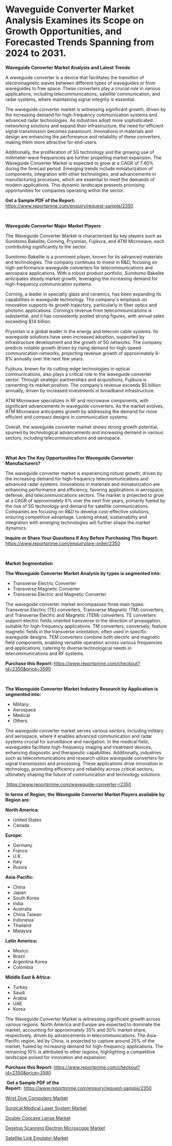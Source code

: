 <p><h1>Waveguide Converter Market Analysis Examines its Scope on Growth Opportunities, and Forecasted Trends Spanning from 2024 to 2031.</h1></p><p><strong>Waveguide Converter Market Analysis and Latest Trends</strong></p>
<p><p>A waveguide converter is a device that facilitates the transition of electromagnetic waves between different types of waveguides or from waveguides to free space. These converters play a crucial role in various applications, including telecommunications, satellite communication, and radar systems, where maintaining signal integrity is essential. </p><p>The waveguide converter market is witnessing significant growth, driven by the increasing demand for high-frequency communication systems and advanced radar technologies. As industries adopt more sophisticated networking solutions and expand their infrastructure, the need for efficient signal transmission becomes paramount. Innovations in materials and design are enhancing the performance and reliability of these converters, making them more attractive for end-users.</p><p>Additionally, the proliferation of 5G technology and the growing use of millimeter-wave frequencies are further propelling market expansion. The Waveguide Converter Market is expected to grow at a CAGR of 7.40% during the forecast period. Emerging trends include miniaturization of components, integration with other technologies, and advancements in manufacturing processes, which are essential to meet the demands of modern applications. This dynamic landscape presents promising opportunities for companies operating within the sector.</p></p>
<p><strong>Get a Sample PDF of the Report:&nbsp;</strong> <a href="https://www.reportprime.com/enquiry/request-sample/2350">https://www.reportprime.com/enquiry/request-sample/2350</a></p>
<p>&nbsp;</p>
<p><strong>Waveguide Converter Major Market Players</strong></p>
<p><p>The Waveguide Converter Market is characterized by key players such as Sumitomo Bakelite, Corning, Prysmian, Fujikura, and ATM Microwave, each contributing significantly to the sector.</p><p>Sumitomo Bakelite is a prominent player, known for its advanced materials and technologies. The company continues to invest in R&D, focusing on high-performance waveguide converters for telecommunications and aerospace applications. With a robust product portfolio, Sumitomo Bakelite anticipates steady market growth, leveraging the increasing demand for high-frequency communication systems.</p><p>Corning, a leader in specialty glass and ceramics, has been expanding its capabilities in waveguide technology. The company's emphasis on innovation supports its growth trajectory, particularly in fiber optics and photonic applications. Corning’s revenue from telecommunications is substantial, and it has consistently posted strong figures, with annual sales exceeding $14 billion.</p><p>Prysmian is a global leader in the energy and telecom cable systems. Its waveguide solutions have seen increased adoption, supported by infrastructure development and the growth of 5G networks. The company predicts notable growth driven by rising demand for high-speed communication networks, projecting revenue growth of approximately 6-8% annually over the next few years.</p><p>Fujikura, known for its cutting-edge technologies in optical communications, also plays a critical role in the waveguide converter sector. Through strategic partnerships and acquisitions, Fujikura is cementing its market position. The company’s revenue exceeds $5 billion annually, driven by increased investments in broadband infrastructure.</p><p>ATM Microwave specializes in RF and microwave components, with significant advancements in waveguide converters. As the market evolves, ATM Microwave anticipates growth by addressing the demand for more efficient and compact designs in communication systems.</p><p>Overall, the waveguide converter market shows strong growth potential, spurred by technological advancements and increasing demand in various sectors, including telecommunications and aerospace.</p></p>
<p>&nbsp;</p>
<p><strong>What Are The Key Opportunities For Waveguide Converter Manufacturers?</strong></p>
<p><p>The waveguide converter market is experiencing robust growth, driven by the increasing demand for high-frequency telecommunications and advanced radar systems. Innovations in materials and miniaturization are enhancing performance and efficiency, favoring applications in aerospace, defense, and telecommunications sectors. The market is projected to grow at a CAGR of approximately 6% over the next five years, primarily fueled by the rise of 5G technology and demand for satellite communications. Companies are focusing on R&D to develop cost-effective solutions, ensuring competitive advantage. Looking ahead, sustainability and integration with emerging technologies will further shape the market dynamics.</p></p>
<p><strong>Inquire or Share Your Questions If Any Before Purchasing This Report:</strong> <a href="https://www.reportprime.com/enquiry/pre-order/2350">https://www.reportprime.com/enquiry/pre-order/2350</a></p>
<p>&nbsp;</p>
<p><strong>Market Segmentation</strong></p>
<p><strong>The Waveguide Converter Market Analysis by types is segmented into:</strong></p>
<p><ul><li>Transverse Electric Converter</li><li>Transverse Magnetic Converter</li><li>Transverse Electric and Magnetic Converter</li></ul></p>
<p><p>The waveguide converter market encompasses three main types: Transverse Electric (TE) converters, Transverse Magnetic (TM) converters, and Transverse Electric and Magnetic (TEM) converters. TE converters support electric fields oriented transverse to the direction of propagation, suitable for high-frequency applications. TM converters, conversely, feature magnetic fields in the transverse orientation, often used in specific waveguide designs. TEM converters combine both electric and magnetic field components, enabling versatile operation across various frequencies and applications, catering to diverse technological needs in telecommunications and RF systems.</p></p>
<p><strong>Purchase this Report:&nbsp;</strong><a href="https://www.reportprime.com/checkout?id=2350&price=3590">https://www.reportprime.com/checkout?id=2350&price=3590</a></p>
<p>&nbsp;</p>
<p><strong>The Waveguide Converter Market Industry Research by Application is segmented into:</strong></p>
<p><ul><li>Military</li><li>Aerospace</li><li>Medical</li><li>Others</li></ul></p>
<p><p>The waveguide converter market serves various sectors, including military and aerospace, where it enables advanced communication and radar systems crucial for surveillance and navigation. In the medical field, waveguides facilitate high-frequency imaging and treatment devices, enhancing diagnostic and therapeutic capabilities. Additionally, industries such as telecommunications and research utilize waveguide converters for signal transmission and processing. These applications drive innovation in technology, promoting efficiency and reliability across critical sectors, ultimately shaping the future of communication and technology solutions.</p></p>
<p><a href="https://www.reportprime.com/waveguide-converter-r2350">&nbsp;https://www.reportprime.com/waveguide-converter-r2350</a></p>
<p><strong>In terms of Region, the Waveguide Converter Market Players available by Region are:</strong></p>
<p>
    <p> <strong> North America: </strong>
        <ul>
            <li>United States</li>
            <li>Canada</li>
        </ul>
        </p> 
    <p> <strong> Europe: </strong>
        <ul>
            <li>Germany</li>
            <li>France</li>
            <li>U.K.</li>
            <li>Italy</li>
            <li>Russia</li>
        </ul>
        </p> 
    <p> <strong> Asia-Pacific: </strong>
        <ul>
            <li>China</li>
            <li>Japan</li>
            <li>South Korea</li>
            <li>India</li>
            <li>Australia</li>
            <li>China Taiwan</li>
            <li>Indonesia</li>
            <li>Thailand</li>
            <li>Malaysia</li>
        </ul>
        </p> 
    <p> <strong> Latin America: </strong>
        <ul>
            <li>Mexico</li>
            <li>Brazil</li>
            <li>Argentina Korea</li>
            <li>Colombia</li>
        </ul>
        </p> 
    <p> <strong> Middle East & Africa: </strong>
        <ul>
            <li>Turkey</li>
            <li>Saudi</li>
            <li>Arabia</li>
            <li>UAE</li>
            <li>Korea</li>
        </ul>
    </p>
    </p>
<p><p>The Waveguide Converter Market is witnessing significant growth across various regions. North America and Europe are expected to dominate the market, accounting for approximately 35% and 30% market share, respectively, driven by advancements in telecommunications. The Asia-Pacific region, led by China, is projected to capture around 25% of the market, fueled by increasing demand for high-frequency applications. The remaining 10% is attributed to other regions, highlighting a competitive landscape poised for innovation and expansion.</p></p>
<p><strong>Purchase this Report: </strong><a href="https://www.reportprime.com/checkout?id=2350&price=3590">https://www.reportprime.com/checkout?id=2350&price=3590</a></p>
<p>&nbsp;<strong>Get a Sample PDF of the Report:&nbsp;&nbsp;</strong><a href="https://www.reportprime.com/enquiry/request-sample/2350">https://www.reportprime.com/enquiry/request-sample/2350</a></p>
<p><strong></strong></p>
<p><p><a href="https://github.com/FlorianWolf90/Market-Research-Report-List-1/blob/main/wrist-dive-computers-market.md">Wrist Dive Computers Market</a></p><p><a href="https://issuu.com/reportprime-2/docs/surgical-medical-laser-system-marke_5325418f412d77">Surgical Medical Laser System Market</a></p><p><a href="https://www.linkedin.com/pulse/comprehensive-analysis-global-double-concave-lense-market-growth-16nsf?trackingId=FVkX1VPISEewEHZ%2BCQVrKw%3D%3D">Double Concave Lense Market</a></p><p><a href="https://www.linkedin.com/pulse/desktop-scanning-electron-microscope-market-size-segmentation-318df?trackingId=KqYj2DLtR6akjbJ%2BTjKylQ%3D%3D">Desktop Scanning Electron Microscope Market</a></p><p><a href="https://github.com/NargisHussain75/Market-Research-Report-List-1/blob/main/satellite-link-emulator-market.md">Satellite Link Emulator Market</a></p></p>